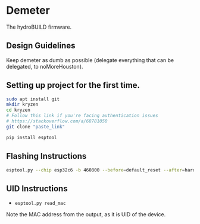 # Demeter

The hydroBUILD firmware.

## Design Guidelines

Keep demeter as dumb as possible (delegate everything that can be delegated, to noMoreHouston).

## Setting up project for the first time.

```bash
sudo apt install git
mkdir kryzen
cd kryzen
# Follow this link if you're facing authentication issues
# https://stackoverflow.com/a/68781050
git clone "paste_link"
```
```bash
pip install esptool
```

## Flashing Instructions

```bash
esptool.py --chip esp32c6 -b 460800 --before=default_reset --after=hard_reset write_flash --flash_mode dio --flash_freq 80m --flash_size 8MB 0x0 bootloader/bootloader.bin 0x10000 ESP32-MQTT.bin 0x8000 partition_table/partition-table.bin
```


## UID Instructions

* `esptool.py read_mac`

Note the MAC address from the output, as it is UID of the device.
